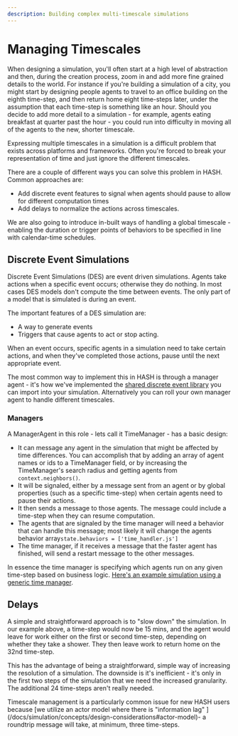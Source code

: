 ```yaml
---
description: Building complex multi-timescale simulations
---
```


# Managing Timescales

When designing a simulation, you'll often start at a high level of abstraction and then, during the creation process, zoom in and add more fine grained details to the world. For instance if you're building a simulation of a city, you might start by designing people agents to travel to an office building on the eighth time-step, and then return home eight time-steps later, under the assumption that each time-step is something like an hour. Should you decide to add more detail to a simulation - for example, agents eating breakfast at quarter past the hour - you could run into difficulty in moving all of the agents to the new, shorter timescale.

Expressing multiple timescales in a simulation is a difficult problem that exists across platforms and frameworks. Often you're forced to break your representation of time and just ignore the different timescales.

There are a couple of different ways you can solve this problem in HASH. Common approaches are:

* Add discrete event features  to signal when agents should pause to allow for different computation times
* Add delays to normalize the actions across timescales.

<Hint style="info">
We are also going to introduce in-built ways of handling a global timescale - enabling the duration or trigger points of behaviors to be specified in line with calendar-time schedules.
</Hint>

## Discrete Event Simulations

Discrete Event Simulations \(DES\) are event driven simulations. Agents take actions when a specific event occurs; otherwise they do nothing. In most cases DES models don't compute the time between events. The only part of a model that is simulated is during an event.

The important features of a DES simulation are:

* A way to generate events
* Triggers that cause agents to act or stop acting.

When an event occurs, specific agents in a simulation need to take certain actions, and when they've completed those actions, pause until the next appropriate event.

The most common way to implement this in HASH is through a manager agent - it's how we've implemented the [shared discrete event library](/@hash/des) you can import into your simulation. Alternatively you can roll your own manager agent to handle different timescales.

### Managers

A ManagerAgent in this role - lets call it TimeManager - has a basic design:

* It can message any agent in the simulation that might be affected by time differences. You can accomplish that by adding an array of agent names or ids to a TimeManager field, or by increasing the TimeManager's search radius and getting agents from `context.neighbors()`.
* It will be signaled, either by a message sent from an agent or by global properties \(such as a specific time-step\) when certain agents need to pause their actions. 
* It then sends a message to those agents. The message could include a time-step when they can resume computation.
* The agents that are signaled by the time manager will need a behavior that can handle this message; most likely it will change the agents behavior array`state.behaviors = ['time_handler.js']`
* The time manager, if it receives a message that the faster agent has finished, will send a restart message to the other messages.

In essence the time manager is specifying which agents run on any given time-step based on business logic. [Here's an example simulation using a generic time manager](/@hash/time-management).

## Delays

A simple and straightforward approach is to "slow down" the simulation. In our example above, a time-step would now be 15 mins, and the agent would leave for work either on the first or second time-step, depending on whether they take a shower. They then leave work to return home on the 32nd time-step.

This has the advantage of being a straightforward, simple way of increasing the resolution of a simulation. The downside is it's inefficient - it's only in the first two steps of the simulation that we need the increased granularity. The additional 24 time-steps aren't really needed.

<Hint style="warning">
Timescale management is a particularly common issue for new HASH users because [we utilize an actor model where there is "information lag" ](/docs/simulation/concepts/design-considerations#actor-model)- a roundtrip message will take, at minimum, three time-steps.
</Hint>

